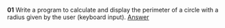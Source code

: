 **01** Write a program to calculate and display the perimeter of a circle with a radius given by the user (keyboard input).
[Answer](https://github.com/mberriah/python-exercises/blob/main/01-simple-instructions/ex01-01.py)
